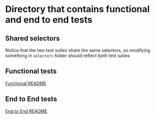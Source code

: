 # Directory that contains functional and end to end tests

## Shared selectors

Notice that the two test suites share the same selectors, so modifying something in `selectors` folder
should reflect both test suties

## Functional tests
[Functional README](functional/README.md)

## End to End tests
[End to End README](end-to-end/README.md)
